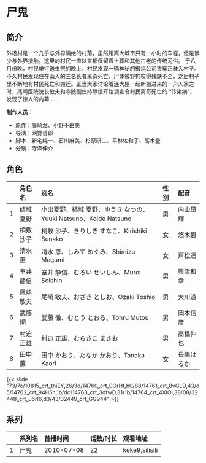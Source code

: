 # 尸鬼


## 简介

外场村是一个几乎与外界隔绝的村落，虽然距离大城市只有一小时的车程，但是很少与外界接触。这里的村民一直以来都保留着土葬和其他古老的传统习俗。
于八月份晚，村民举行送虫祭的晚上，村民发现一辆神秘的搬运公司货车正驶入村子。不久村民发现住在山入的三名长者离奇死亡，尸体被野狗咬得残缺不全。之后村子里不断地有村民死亡和搬迁。正当大家讨论着连大屋一起新搬进来的一户人家之时，尾崎医院院长敏夫和寺院副住持静信开始调查令村民离奇死亡的 “传染病”，发现了惊人的内幕……

**制作人员：**
- 原作：藤崎龙、小野不由美
- 导演：网野哲郎
- 脚本：新宅纯一、石川麻美、杉原研二、平林佐和子、高木登
- 分镜：寺泽伸介

## 角色

|     |   角色名   |   别名  | 性别 |  配音  |
|:--- |:------  |:----      |:---  |:--   |
| 1 | 结城夏野 | 小出夏野、結城 夏野、ゆうき なつの、Yuuki Natsuno、Koide Natsuno | 男 | 内山昂輝 |
| 2 | 桐敷沙子 | 桐敷 沙子、きりしき すなこ、Kirishiki Sunako | 女 | 悠木碧 |
| 3 | 清水惠 | 清水 恵、しみず めぐみ、Shimizu Megumi | 女 | 戸松遥 |
| 4 | 室井静信 | 室井 静信、むろい せいしん、Muroi Seishin | 男 | 興津和幸 |
| 5 | 尾崎敏夫 | 尾崎 敏夫、おざき としお、Ozaki Toshio | 男 | 大川透 |
| 6 | 武藤彻 | 武藤 徹、むとう とおる、Tohru Mutou | 男 | 岡本信彦 |
| 7 | 村迫正雄 | 村迫 正雄、むらさこ まさお | 男 | 高橋伸也 |
| 8 | 田中薰 | 田中 かおり、たなか かおり、Tanaka Kaori | 女 | 長嶋はるか |

{{< slide "73/7c/10815_crt_thiEY,26/3d/14760_crt_0OrHt,b0/88/14761_crt_8vGLD,43/d5/14762_crt_94H5h,1b/dc/14763_crt_3dfwD,31/1b/14764_crt_4XlOj,38/08/32448_crt_u6rI6,d3/43/32449_crt_GG944" >}}

## 系列

|     |   系列名   |   首播时间  | 话数/时长  | 观看地址 |
|:---  |:------    |:----      |:---       |:---  |
| 1 | 尸鬼 | 2010-07-08 | 22 | [keke9](https://www.keke9.app/search?k=尸鬼),silisili  |



